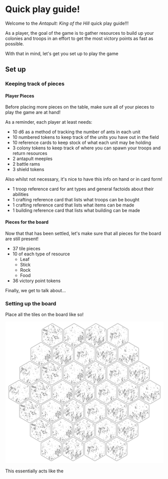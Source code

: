 # Quick play guide!

Welcome to the *Antapult: King of the Hill* quick play guide!!!

As a player, the goal of the game is to gather resources to build up your colonies and troops in an effort to get the most victory points as fast as possible.

With that in mind, let's get you set up to play the game

## Set up

### Keeping track of pieces

#### Player Pieces
Before placing more pieces on the table, make sure all of your pieces to play the game are at hand!

As a reminder, each player at least needs:

- 10 d6 as a method of tracking the number of ants in each unit
- 10 numbered tokens to keep track of the units you have out in the field
- 10 reference cards to keep stock of what each unit may be holding
- 3 colony tokens to keep track of where you can spawn your troops and return resources
- 2 antapult meeples
- 2 battle rams
- 3 shield tokens

Also whilst not necessary, it's nice to have this info on hand or in card form!

- 1 troop reference card for ant types and general factoids about their abilities
- 1 crafting reference card that lists what troops can be bought
- 1 crafting reference card that lists what items can be made
- 1 building reference card that lists what building can be made

#### Pieces for the board

Now that that has been settled, let's make sure that all pieces for the board are still present!

- 37 tile pieces
- 10 of each type of resource
  - Leaf
  - Stick
  - Rock
  - Food
- 36 victory point tokens

Finally, we get to talk about...

### Setting up the board

Place all the tiles on the board like so!

![initialMapSetUp](https://github.com/EdwardLe0n/Antapult/blob/main/Antapult%20-%20King%20of%20the%20Hill/misc%20assets/exampleMap.png)

This essentially acts like the 
